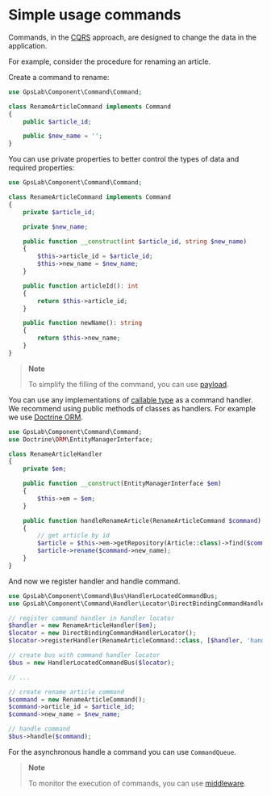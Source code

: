 Simple usage commands
=====================

Commands, in the [CQRS](https://martinfowler.com/bliki/CQRS.html) approach, are designed to change the data in the
application.

For example, consider the procedure for renaming an article.

Create a command to rename:

```php
use GpsLab\Component\Command\Command;

class RenameArticleCommand implements Command
{
    public $article_id;

    public $new_name = '';
}
```

You can use private properties to better control the types of data and required properties:

```php
use GpsLab\Component\Command\Command;

class RenameArticleCommand implements Command
{
    private $article_id;

    private $new_name;

    public function __construct(int $article_id, string $new_name)
    {
        $this->article_id = $article_id;
        $this->new_name = $new_name;
    }

    public function articleId(): int
    {
        return $this->article_id;
    }

    public function newName(): string
    {
        return $this->new_name;
    }
}
```

> **Note**
>
> To simplify the filling of the command, you can use [payload](https://github.com/gpslab/payload).

You can use any implementations of [callable type](http://php.net/manual/en/language.types.callable.php) as a command
handler. We recommend using public methods of classes as handlers. For example we use [Doctrine ORM](https://github.com/doctrine/doctrine2).

```php
use GpsLab\Component\Command\Command;
use Doctrine\ORM\EntityManagerInterface;

class RenameArticleHandler
{
    private $em;

    public function __construct(EntityManagerInterface $em)
    {
        $this->em = $em;
    }

    public function handleRenameArticle(RenameArticleCommand $command): void
    {
        // get article by id
        $article = $this->em->getRepository(Article::class)->find($command->article_id);
        $article->rename($command->new_name);
    }
}
```

And now we register handler and handle command.

```php
use GpsLab\Component\Command\Bus\HandlerLocatedCommandBus;
use GpsLab\Component\Command\Handler\Locator\DirectBindingCommandHandlerLocator;

// register command handler in handler locator
$handler = new RenameArticleHandler($em);
$locator = new DirectBindingCommandHandlerLocator();
$locator->registerHandler(RenameArticleCommand::class, [$handler, 'handleRenameArticle']);

// create bus with command handler locator
$bus = new HandlerLocatedCommandBus($locator);

// ...

// create rename article command
$command = new RenameArticleCommand();
$command->article_id = $article_id;
$command->new_name = $new_name;

// handle command
$bus->handle($command);
```

For the asynchronous handle a command you can use `CommandQueue`.

> **Note**
>
> To monitor the execution of commands, you can use [middleware](https://github.com/gpslab/middleware).
